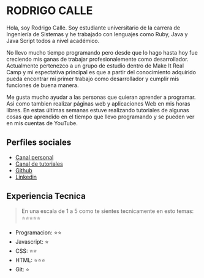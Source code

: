 # RODRIGO CALLE

Hola, soy Rodrigo Calle. Soy estudiante universitario de la carrera de Ingeniería de Sistemas y he trabajado con lenguajes como Ruby, Java y Java Script todos a nivel académico.

No llevo mucho tiempo programando pero desde que lo hago hasta hoy fue creciendo mis ganas de trabajar profesionalemente como desarrollador. Actualmente pertenezco a un grupo de estudio
dentro de Make It Real Camp y mi espectativa principal es que a partir del conocimiento adquirido pueda encontrar mi primer trabajo como desarrollador y cumplir mis funciones de buena manera.

Me gusta mucho ayudar a las personas que quieran aprender a programar. Asi como tambien realizar páginas web y aplicaciones Web en mis horas libres. En estas últimas semanas estuve realizando tutoriales de algunas cosas que aprendido en el tiempo que llevo programando y se pueden ver en mis cuentas de YouTube. 

## Perfiles sociales

- [Canal personal](https://www.youtube.com/channel/UCkSu4ULasX6dQMxsf6CHQ3Q) 
- [Canal de tutoriales](https://www.youtube.com/channel/UCQTu0e9VvdyH_rAtfsrdStQ)
- [Github](https://github.com/rodrigo-calle)
- [Linkedin](https://www.linkedin.com/in/rodrigo-cesar-calle-castillo-bb2982148/)


## Experiencia Tecnica
> En una escala de 1 a 5 como te sientes tecnicamente en esto temas:  ⭐️⭐️⭐️⭐️⭐️

- Programacion: ⭐️⭐️
- Javascript: ⭐️
- CSS: ⭐️⭐️
- HTML: ⭐️⭐️⭐️
- Git: ⭐️
